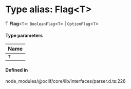 # Type alias: Flag<T\>

Ƭ **Flag**<`T`\>: `BooleanFlag`<`T`\> \| `OptionFlag`<`T`\>

#### Type parameters

| Name |
| :------ |
| `T` |

#### Defined in

node_modules/@oclif/core/lib/interfaces/parser.d.ts:226
